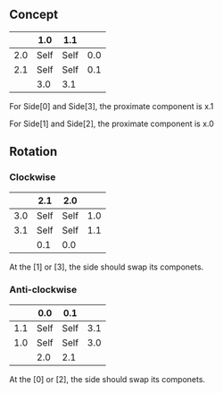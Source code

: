 ## Concept


|     | 1.0  | 1.1  |     |
| ----- | ------ | ------ | ----- |
| 2.0 | Self | Self | 0.0 |
| 2.1 | Self | Self | 0.1 |
|     | 3.0  | 3.1  |     |

For Side[0] and Side[3], the proximate component is x.1

For Side[1] and Side[2], the proximate component is x.0

## Rotation

### Clockwise


|     | 2.1  | 2.0  |     |
| ----- | ------ | ------ | ----- |
| 3.0 | Self | Self | 1.0 |
| 3.1 | Self | Self | 1.1 |
|     | 0.1  | 0.0  |     |

At the [1] or [3], the side should swap its componets.

### Anti-clockwise


|     | 0.0  | 0.1  |     |
| ----- | ------ | ------ | ----- |
| 1.1 | Self | Self | 3.1 |
| 1.0 | Self | Self | 3.0 |
|     | 2.0  | 2.1  |     |

At the [0] or [2], the side should swap its componets.
